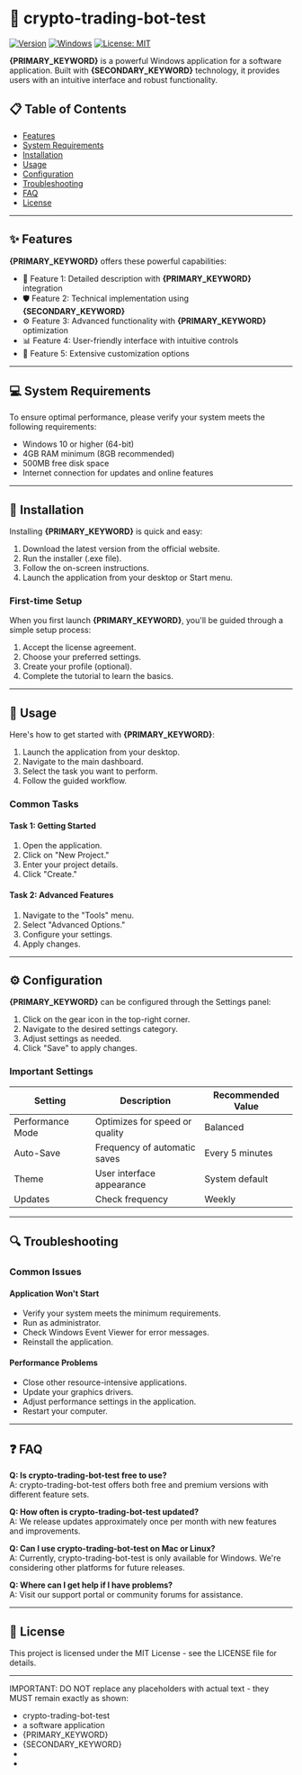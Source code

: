 # 🚀 crypto-trading-bot-test

[![Version](https://img.shields.io/badge/version-1.0.0-blue.svg)]()
[![Windows](https://img.shields.io/badge/platform-Windows-brightgreen.svg)]()
[![License: MIT](https://img.shields.io/badge/License-MIT-yellow.svg)](https://opensource.org/licenses/MIT)

**{PRIMARY_KEYWORD}** is a powerful Windows application for a software application. Built with **{SECONDARY_KEYWORD}** technology, it provides users with an intuitive interface and robust functionality.



## 📋 Table of Contents

- [Features](#features)
- [System Requirements](#system-requirements)
- [Installation](#installation)
- [Usage](#usage)
- [Configuration](#configuration)
- [Troubleshooting](#troubleshooting)
- [FAQ](#faq)
- [License](#license)

---

## ✨ Features

**{PRIMARY_KEYWORD}** offers these powerful capabilities:

- 🔄 Feature 1: Detailed description with **{PRIMARY_KEYWORD}** integration
- 🛡️ Feature 2: Technical implementation using **{SECONDARY_KEYWORD}**
- ⚙️ Feature 3: Advanced functionality with **{PRIMARY_KEYWORD}** optimization
- 📊 Feature 4: User-friendly interface with intuitive controls
- 🔌 Feature 5: Extensive customization options



---

## 💻 System Requirements

To ensure optimal performance, please verify your system meets the following requirements:

- Windows 10 or higher (64-bit)
- 4GB RAM minimum (8GB recommended)
- 500MB free disk space
- Internet connection for updates and online features

---

## 🔧 Installation

Installing **{PRIMARY_KEYWORD}** is quick and easy:

1. Download the latest version from the official website.
2. Run the installer (.exe file).
3. Follow the on-screen instructions.
4. Launch the application from your desktop or Start menu.



### First-time Setup

When you first launch **{PRIMARY_KEYWORD}**, you'll be guided through a simple setup process:

1. Accept the license agreement.
2. Choose your preferred settings.
3. Create your profile (optional).
4. Complete the tutorial to learn the basics.

---

## 🚀 Usage

Here's how to get started with **{PRIMARY_KEYWORD}**:

1. Launch the application from your desktop.
2. Navigate to the main dashboard.
3. Select the task you want to perform.
4. Follow the guided workflow.



### Common Tasks

#### Task 1: Getting Started

1. Open the application.
2. Click on "New Project."
3. Enter your project details.
4. Click "Create."

#### Task 2: Advanced Features

1. Navigate to the "Tools" menu.
2. Select "Advanced Options."
3. Configure your settings.
4. Apply changes.

---

## ⚙️ Configuration

**{PRIMARY_KEYWORD}** can be configured through the Settings panel:

1. Click on the gear icon in the top-right corner.
2. Navigate to the desired settings category.
3. Adjust settings as needed.
4. Click "Save" to apply changes.

### Important Settings

| Setting | Description | Recommended Value |
|---------|-------------|------------------|
| Performance Mode | Optimizes for speed or quality | Balanced |
| Auto-Save | Frequency of automatic saves | Every 5 minutes |
| Theme | User interface appearance | System default |
| Updates | Check frequency | Weekly |

---

## 🔍 Troubleshooting

### Common Issues

#### Application Won't Start

- Verify your system meets the minimum requirements.
- Run as administrator.
- Check Windows Event Viewer for error messages.
- Reinstall the application.

#### Performance Problems

- Close other resource-intensive applications.
- Update your graphics drivers.
- Adjust performance settings in the application.
- Restart your computer.



---

## ❓ FAQ

**Q: Is crypto-trading-bot-test free to use?**  
A: crypto-trading-bot-test offers both free and premium versions with different feature sets.

**Q: How often is crypto-trading-bot-test updated?**  
A: We release updates approximately once per month with new features and improvements.

**Q: Can I use crypto-trading-bot-test on Mac or Linux?**  
A: Currently, crypto-trading-bot-test is only available for Windows. We're considering other platforms for future releases.

**Q: Where can I get help if I have problems?**  
A: Visit our support portal or community forums for assistance.



---

## 📄 License

This project is licensed under the MIT License - see the LICENSE file for details.

---

IMPORTANT: DO NOT replace any placeholders with actual text - they MUST remain exactly as shown:
- crypto-trading-bot-test
- a software application
- {PRIMARY_KEYWORD}
- {SECONDARY_KEYWORD}
- 
- 